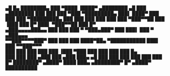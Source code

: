    ▄█    █▄    ████████▄      ███     ▀████    ▐████▀         ▄████████  ▄█      ███        ▄████████ 
  ███    ███   ███   ▀███ ▀█████████▄   ███▌   ████▀         ███    ███ ███  ▀█████████▄   ███    ███ 
  ███    ███   ███    ███    ▀███▀▀██    ███  ▐███           ███    █▀  ███▌    ▀███▀▀██   ███    █▀  
 ▄███▄▄▄▄███▄▄ ███    ███     ███   ▀    ▀███▄███▀           ███        ███▌     ███   ▀  ▄███▄▄▄     
▀▀███▀▀▀▀███▀  ███    ███     ███        ████▀██▄          ▀███████████ ███▌     ███     ▀▀███▀▀▀     
  ███    ███   ███    ███     ███       ▐███  ▀███                  ███ ███      ███       ███    █▄  
  ███    ███   ███   ▄███     ███      ▄███     ███▄          ▄█    ███ ███      ███       ███    ███ 
  ███    █▀    ████████▀     ▄████▀   ████       ███▄       ▄████████▀  █▀      ▄████▀     ██████████ 
                                                                                                      
